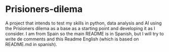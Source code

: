 # Prisioners-dilema
A project that intends to test my skills in python, data analysis and AI using the Prisioners dilema as a base as a starting point and developing it as I consider.
I am from Spain so the main README is in Spanish, but I will try to write de comments and this Readme  English (which is based on README.md in spanish).
